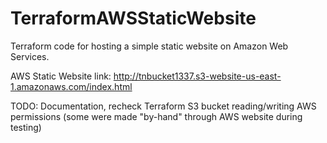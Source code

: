 # TerraformAWSStaticWebsite
Terraform code for hosting a simple static website on Amazon Web Services.

AWS Static Website link: http://tnbucket1337.s3-website-us-east-1.amazonaws.com/index.html

TODO: Documentation, recheck Terraform S3 bucket reading/writing AWS permissions (some were made "by-hand" through AWS website during testing)
